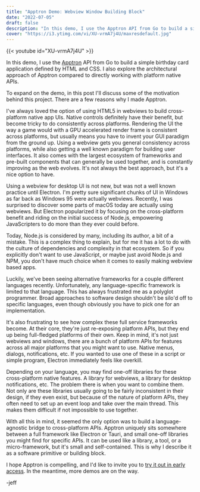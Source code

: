 ```yaml
---
title: "Apptron Demo: Webview Window Building Block"
date: "2022-07-05"
draft: false
description: "In this demo, I use the Apptron API from Go to build a simple birthday card application defined by HTML and CSS."
cover: "https://i3.ytimg.com/vi/XU-vrmA7j4U/maxresdefault.jpg"
---
```


{{< youtube id="XU-vrmA7j4U" >}}

In this demo, I use the [Apptron](https://progrium.com/blog/apptron-announcement/) API from Go to build a simple birthday card application defined by HTML and CSS.
I also explore the architectural approach of Apptron compared to directly working with platform native APIs.

To expand on the demo, in this post I'll discuss some of the motivation behind this project. There are a few reasons why I made Apptron.
<!--more-->

I've always loved the option of using HTML5 in webviews to build cross-platform native app UIs. Native controls
definitely have their benefit, but become tricky to do consistently across platforms. Rendering the UI the way a game
would with a GPU accelerated render frame is consistent across platforms, but usually means you have to invent your GUI
paradigm from the ground up. Using a webview gets you general consistency across platforms, while also getting a well
known paradigm for building user interfaces. It also comes with the largest ecosystem of frameworks and pre-built components
that can generally be used together, and is constantly improving as the web evolves. It's not always the best approach,
but it's a nice option to have.

Using a webview for desktop UI is not new, but was not a well known practice until Electron. I'm pretty sure significant
chunks of UI in Windows as far back as Windows 95 were actually webviews. Recently, I was surprised to discover some parts of 
macOS today are actually using webviews. But Electron popularized it by focusing on the cross-platform benefit and riding 
on the initial success of Node.js, empowering JavaScripters to do more than they ever could before.

Today, Node.js is considered by many, including its author, a bit of a mistake. This is a complex thing to explain, but for me it has a lot to do with the culture of dependencies and complexity in that ecosystem. So if you explicitly don't want to use JavaScript, or maybe just avoid Node.js and NPM, you don't have much choice when it comes to easily making webview based apps.

Luckily, we've been seeing alternative frameworks for a couple different languages recently. Unfortunately, any language-specific framework is limited to that language. This has always frustrated me as a polyglot programmer. Broad approaches to software design shouldn't be silo'd off to specific languages, even though obviously you have to pick one for an implementation.

It's also frustrating to see how complex these full service frameworks become. At their core, they're just re-exposing platform APIs, but they end up being full-fledged platforms of their own. Keep in mind, it's not just webviews and windows, there are a bunch of platform APIs for features across all major platforms that you might want to use. Native menus, dialogs, notifications, etc. If you wanted to use one of these in a script or simple program, Electron immediately feels like overkill.

Depending on your language, you may find one-off libraries for these cross-platform native features. A library for webviews, a library for desktop notifications, etc. The problem there is when you want to combine them. Not only are these libraries usually going to be fairly inconsistent in their design, if they even exist, but because of the nature of platform APIs, they often need to set up an event loop and take over the main thread. This makes them difficult if not impossible to use together. 

With all this in mind, it seemed the only option was to build a language-agnostic bridge to cross-platform APIs. Apptron uniquely sits somewhere between a full framework like Electron or Tauri, and small one-off libraries you might find for specific APIs. It can be used like a library, a tool, or a micro-framework, but it's small and self-contained. This is why I describe it as a software primitive or building block. 

I hope Apptron is compelling, and I'd like to invite you to [try it out in early access](https://tractor.dev/apptron/). In the meantime, more demos are on the way.

-jeff